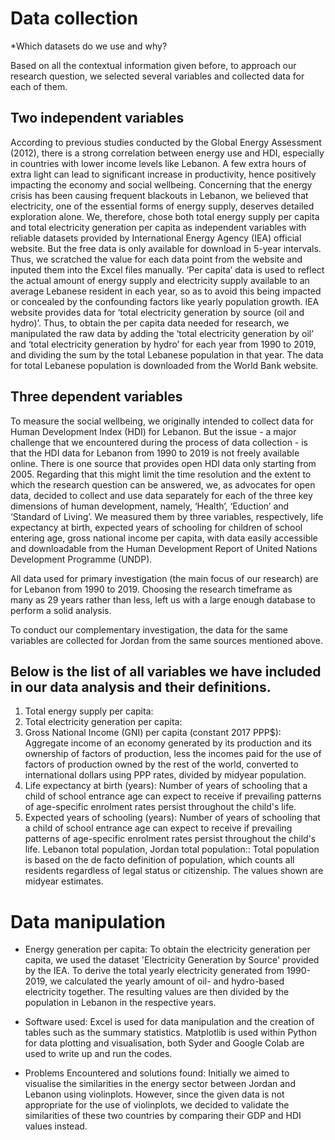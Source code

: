 # Data collection

*Which datasets do we use and why?

Based on all the contextual information given before, to approach our research question, we selected several variables and collected data for each of them.

## Two independent variables
According to previous studies conducted by the Global Energy Assessment (2012), there is a strong correlation between energy use and HDI, especially in countries with lower income levels like Lebanon. A few extra hours of extra light can lead to significant increase in productivity, hence positively impacting the economy and social wellbeing. Concerning that the energy crisis has been causing frequent blackouts in Lebanon, we believed that electricity, one of the essential forms of energy supply, deserves detailed exploration alone. We, therefore, chose both total energy supply per capita and total electricity generation per capita as independent variables with reliable datasets provided by International Energy Agency (IEA) official website. But the free data is only available for download in 5-year intervals. Thus, we scratched the value for each data point from the website and inputed them into the Excel files manually. ‘Per capita’ data is used to reflect the actual amount of energy supply and electricity supply available to an average Lebanese resident in each year, so as to avoid this being impacted or concealed by the confounding factors like yearly population growth. IEA website provides data for ‘total electricity generation by source (oil and hydro)’. Thus, to obtain the per capita data needed for research, we manipulated the raw data by adding the ‘total electricity generation by oil’ and ‘total electricity generation by hydro’ for each year from 1990 to 2019, and dividing the sum by the total Lebanese population in that year. The data for total Lebanese population is downloaded from the World Bank website.

## Three dependent variables
To measure the social wellbeing, we originally intended to collect data for Human Development Index (HDI) for Lebanon. But the issue - a major challenge that we encountered during the process of data collection - is that the HDI data for Lebanon from 1990 to 2019 is not freely available online. There is one source that provides open HDI data only starting from 2005. Regarding that this might limit the time resolution and the extent to which the research question can be answered, we, as advocates for open data, decided to collect and use data separately for each of the three key dimensions of human development, namely, ‘Health’, ‘Eduction’ and ‘Standard of Living’. We measured them by three variables, respectively, life expectancy at birth, expected years of schooling for children of school entering age, gross national income per capita, with data easily accessible and downloadable from the Human Development Report of United Nations Development Programme (UNDP).

All data used for primary investigation (the main focus of our research) are for Lebanon from 1990 to 2019. Choosing the research timeframe as many as 29 years rather than less, left us with a large enough database to perform a solid analysis.

To conduct our complementary investigation, the data for the same variables are collected for Jordan from the same sources mentioned above.

## Below is the list of all variables we have included in our data analysis and their definitions.
1. Total energy supply per capita: 
2. Total electricity generation per capita: 
3. Gross National Income (GNI) per capita (constant 2017 PPP$): Aggregate income of an economy generated by its production and its ownership of factors of production, less the incomes paid for the use of factors of production owned by the rest of the world, converted to international dollars using PPP rates, divided by midyear population.
4. Life expectancy at birth (years): Number of years of schooling that a child of school entrance age can expect to receive if prevailing patterns of age-specific enrolment rates persist throughout the child's life.
5. Expected years of schooling (years): Number of years of schooling that a child of school entrance age can expect to receive if prevailing patterns of age-specific enrolment rates persist throughout the child's life.
Lebanon total population, Jordan total population:: Total population is based on the de facto definition of population, which counts all residents regardless of legal status or citizenship. The values shown are midyear estimates.


# Data manipulation
 
 + Energy generation per capita: 
To obtain the electricity generation per capita, we used the dataset 'Electricity Generation by Source' provided by the IEA. To derive the total yearly electricity generated from 1990-2019, we calculated the yearly amount of oil- and hydro-based electricity together. The resulting values are then divided by the population in Lebanon in the respective years. 

 + Software used: 
Excel is used for data manipulation and the creation of tables such as the summary statistics. Matplotlib is used within Python for data plotting and visualisation, both Syder and Google Colab are used to write up and run the codes.

 + Problems Encountered and solutions found: 
Initially we aimed to visualise the similarities in the energy sector between Jordan and Lebanon using violinplots. However, since the given data is not appropriate for the use of violinplots, we decided to validate the similarities of these two countries by comparing their GDP and HDI values instead.

